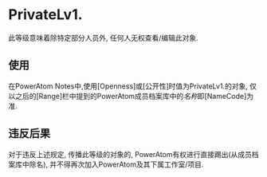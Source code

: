 # PrivateLv1.

此等级意味着除特定部分人员外, 任何人无权查看/编辑此对象.

## 使用
在PowerAtom Notes中,使用[Openness]或[公开性]时值为PrivateLv1.的对象, 仅以之后的[Range]栏中提到的PowerAtom成员档案库中的*名称*即[NameCode]为准.

## 违反后果

对于违反上述规定, 传播此等级的对象的, PowerAtom有权进行直接踢出(从成员档案库中除名), 并不得再次加入PowerAtom及其下属工作室/项目.
